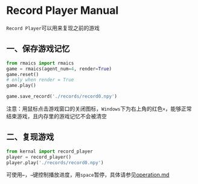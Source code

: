 # Record Player Manual

`Record Player`可以用来复现之前的游戏

## 一、保存游戏记忆

```python
from rmaics import rmaics
game = rmaics(agent_num=4, render=True)
game.reset()
# only when render = True
game.play()

game.save_record('./records/record0.npy')
```

注意：用鼠标点击游戏窗口的关闭图标，`Windows`下为右上角的红色`×`，能够正常结束游戏，且内存里的游戏记忆不会被清空

## 二、复现游戏

```python
from kernal import record_player
player = record_player()
player.play('./records/record0.npy')
```

可使用`←`，`→`键控制播放进度，用`space`暂停，具体请参见[operation.md](./operation.md)